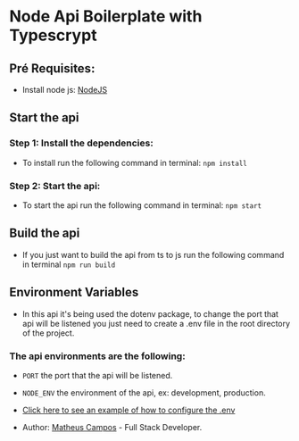 # Node Api Boilerplate with Typescrypt

## Pré Requisites:

* Install node js: [NodeJS](https://nodejs.org/en/)

## Start the api

### Step 1: Install the dependencies:

* To install run the following command in terminal: `npm install`

### Step 2: Start the api:

*  To start the api run the following command in terminal: `npm start`

## Build the api

*  If you just want to build the api from ts to js run the following command in terminal `npm run build`

## Environment Variables

* In this api it's being used the dotenv package, to change the port that api will be listened you just need to create a .env file in the root directory of the project.

### The api environments are the following:

* `PORT` the port that the api will be listened.
* `NODE_ENV` the environment of the api, ex: development, production.
* [Click here to see an example of how to configure the .env](./.env.sample)

* Author: [Matheus Campos](https://github.com/matcampos) - Full Stack Developer.
